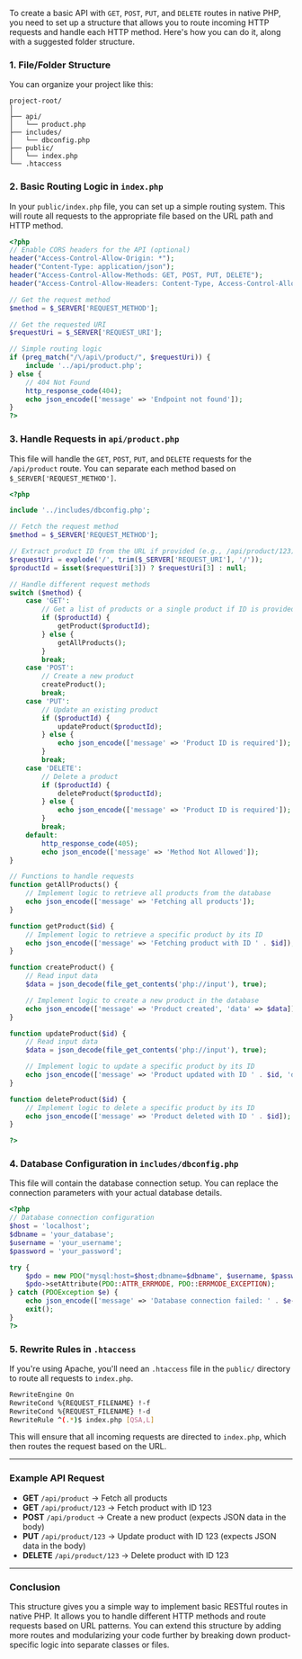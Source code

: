To create a basic API with `GET`, `POST`, `PUT`, and `DELETE` routes in native PHP, you need to set up a structure that allows you to route incoming HTTP requests and handle each HTTP method. Here's how you can do it, along with a suggested folder structure.

### 1. **File/Folder Structure**

You can organize your project like this:

```
project-root/
│
├── api/
│   └── product.php
├── includes/
│   └── dbconfig.php
├── public/
│   └── index.php
└── .htaccess
```

### 2. **Basic Routing Logic in `index.php`**

In your `public/index.php` file, you can set up a simple routing system. This will route all requests to the appropriate file based on the URL path and HTTP method.

```php
<?php
// Enable CORS headers for the API (optional)
header("Access-Control-Allow-Origin: *");
header("Content-Type: application/json");
header("Access-Control-Allow-Methods: GET, POST, PUT, DELETE");
header("Access-Control-Allow-Headers: Content-Type, Access-Control-Allow-Headers, Authorization, X-Requested-With");

// Get the request method
$method = $_SERVER['REQUEST_METHOD'];

// Get the requested URI
$requestUri = $_SERVER['REQUEST_URI'];

// Simple routing logic
if (preg_match("/\/api\/product/", $requestUri)) {
    include '../api/product.php';
} else {
    // 404 Not Found
    http_response_code(404);
    echo json_encode(['message' => 'Endpoint not found']);
}
?>
```

### 3. **Handle Requests in `api/product.php`**

This file will handle the `GET`, `POST`, `PUT`, and `DELETE` requests for the `/api/product` route. You can separate each method based on `$_SERVER['REQUEST_METHOD']`.

```php
<?php

include '../includes/dbconfig.php';

// Fetch the request method
$method = $_SERVER['REQUEST_METHOD'];

// Extract product ID from the URL if provided (e.g., /api/product/123)
$requestUri = explode('/', trim($_SERVER['REQUEST_URI'], '/'));
$productId = isset($requestUri[3]) ? $requestUri[3] : null;

// Handle different request methods
switch ($method) {
    case 'GET':
        // Get a list of products or a single product if ID is provided
        if ($productId) {
            getProduct($productId);
        } else {
            getAllProducts();
        }
        break;
    case 'POST':
        // Create a new product
        createProduct();
        break;
    case 'PUT':
        // Update an existing product
        if ($productId) {
            updateProduct($productId);
        } else {
            echo json_encode(['message' => 'Product ID is required']);
        }
        break;
    case 'DELETE':
        // Delete a product
        if ($productId) {
            deleteProduct($productId);
        } else {
            echo json_encode(['message' => 'Product ID is required']);
        }
        break;
    default:
        http_response_code(405);
        echo json_encode(['message' => 'Method Not Allowed']);
}

// Functions to handle requests
function getAllProducts() {
    // Implement logic to retrieve all products from the database
    echo json_encode(['message' => 'Fetching all products']);
}

function getProduct($id) {
    // Implement logic to retrieve a specific product by its ID
    echo json_encode(['message' => 'Fetching product with ID ' . $id]);
}

function createProduct() {
    // Read input data
    $data = json_decode(file_get_contents('php://input'), true);

    // Implement logic to create a new product in the database
    echo json_encode(['message' => 'Product created', 'data' => $data]);
}

function updateProduct($id) {
    // Read input data
    $data = json_decode(file_get_contents('php://input'), true);

    // Implement logic to update a specific product by its ID
    echo json_encode(['message' => 'Product updated with ID ' . $id, 'data' => $data]);
}

function deleteProduct($id) {
    // Implement logic to delete a specific product by its ID
    echo json_encode(['message' => 'Product deleted with ID ' . $id]);
}

?>
```

### 4. **Database Configuration in `includes/dbconfig.php`**

This file will contain the database connection setup. You can replace the connection parameters with your actual database details.

```php
<?php
// Database connection configuration
$host = 'localhost';
$dbname = 'your_database';
$username = 'your_username';
$password = 'your_password';

try {
    $pdo = new PDO("mysql:host=$host;dbname=$dbname", $username, $password);
    $pdo->setAttribute(PDO::ATTR_ERRMODE, PDO::ERRMODE_EXCEPTION);
} catch (PDOException $e) {
    echo json_encode(['message' => 'Database connection failed: ' . $e->getMessage()]);
    exit();
}
?>
```

### 5. **Rewrite Rules in `.htaccess`**

If you're using Apache, you'll need an `.htaccess` file in the `public/` directory to route all requests to `index.php`.

```bash
RewriteEngine On
RewriteCond %{REQUEST_FILENAME} !-f
RewriteCond %{REQUEST_FILENAME} !-d
RewriteRule ^(.*)$ index.php [QSA,L]
```

This will ensure that all incoming requests are directed to `index.php`, which then routes the request based on the URL.

---

### Example API Request

- **GET** `/api/product` → Fetch all products
- **GET** `/api/product/123` → Fetch product with ID 123
- **POST** `/api/product` → Create a new product (expects JSON data in the body)
- **PUT** `/api/product/123` → Update product with ID 123 (expects JSON data in the body)
- **DELETE** `/api/product/123` → Delete product with ID 123

---

### Conclusion

This structure gives you a simple way to implement basic RESTful routes in native PHP. It allows you to handle different HTTP methods and route requests based on URL patterns. You can extend this structure by adding more routes and modularizing your code further by breaking down product-specific logic into separate classes or files.